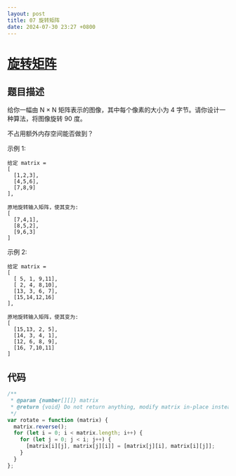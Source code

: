 ```yaml
---
layout: post
title: 07 旋转矩阵
date: 2024-07-30 23:27 +0800
---
```


# [旋转矩阵](https://leetcode.cn/problems/rotate-matrix-lcci/description/)

## 题目描述

给你一幅由 N × N 矩阵表示的图像，其中每个像素的大小为 4 字节。请你设计一种算法，将图像旋转 90 度。

不占用额外内存空间能否做到？

示例 1:

```text
给定 matrix =
[
  [1,2,3],
  [4,5,6],
  [7,8,9]
],

原地旋转输入矩阵，使其变为:
[
  [7,4,1],
  [8,5,2],
  [9,6,3]
]
```

示例 2:

```text
给定 matrix =
[
  [ 5, 1, 9,11],
  [ 2, 4, 8,10],
  [13, 3, 6, 7],
  [15,14,12,16]
],

原地旋转输入矩阵，使其变为:
[
  [15,13, 2, 5],
  [14, 3, 4, 1],
  [12, 6, 8, 9],
  [16, 7,10,11]
]
```

## 代码

```javascript
/**
 * @param {number[][]} matrix
 * @return {void} Do not return anything, modify matrix in-place instead.
 */
var rotate = function (matrix) {
  matrix.reverse();
  for (let i = 0; i < matrix.length; i++) {
    for (let j = 0; j < i; j++) {
      [matrix[i][j], matrix[j][i]] = [matrix[j][i], matrix[i][j]];
    }
  }
};
```
